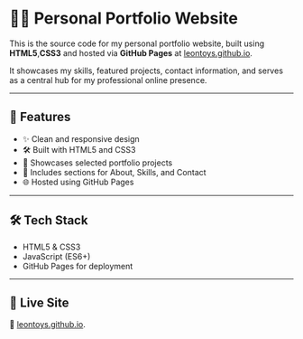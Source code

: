 # 🧑‍💻 Personal Portfolio Website

This is the source code for my personal portfolio website, built using **HTML5**,**CSS3** and hosted via **GitHub Pages** at [leontoys.github.io](https://leontoys.github.io).

It showcases my skills, featured projects, contact information, and serves as a central hub for my professional online presence.

---

## 🚀 Features

- ✨ Clean and responsive design
- 🛠️ Built with HTML5 and CSS3
- 💼 Showcases selected portfolio projects
- 📄 Includes sections for About, Skills, and Contact
- 🌐 Hosted using GitHub Pages

---

## 🛠 Tech Stack

- HTML5 & CSS3
- JavaScript (ES6+)
- GitHub Pages for deployment

---

## 📌 Live Site

🔗 [leontoys.github.io](https://leontoys.github.io).
